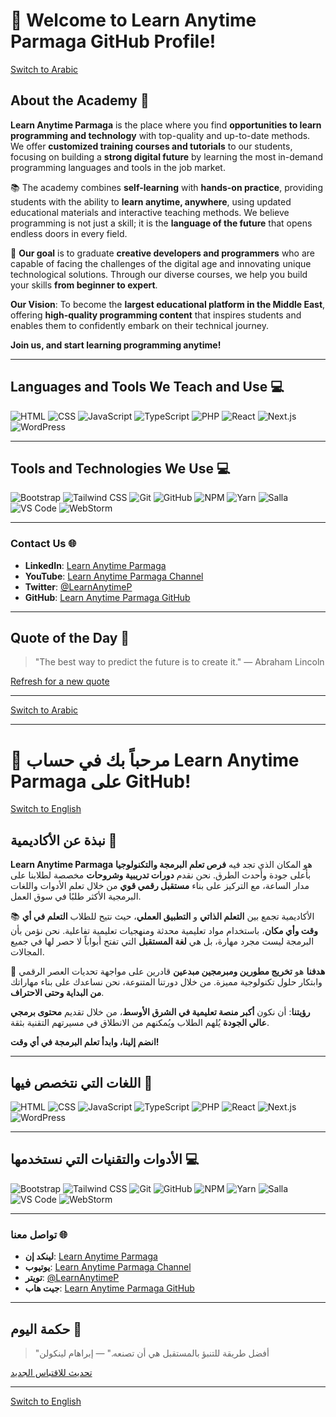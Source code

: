 # 👋 Welcome to Learn Anytime Parmaga GitHub Profile!

[Switch to Arabic](#arabic-version)

## About the Academy 🌟
**Learn Anytime Parmaga** is the place where you find **opportunities to learn programming and technology** with top-quality and up-to-date methods. We offer **customized training courses and tutorials** to our students, focusing on building a **strong digital future** by learning the most in-demand programming languages and tools in the job market.

📚 The academy combines **self-learning** with **hands-on practice**, providing students with the ability to **learn anytime, anywhere**, using updated educational materials and interactive teaching methods. We believe programming is not just a skill; it is the **language of the future** that opens endless doors in every field.

🚀 **Our goal** is to graduate **creative developers and programmers** who are capable of facing the challenges of the digital age and innovating unique technological solutions. Through our diverse courses, we help you build your skills **from beginner to expert**.

**Our Vision**: To become the **largest educational platform in the Middle East**, offering **high-quality programming content** that inspires students and enables them to confidently embark on their technical journey.

**Join us, and start learning programming anytime!**

---

## Languages and Tools We Teach and Use 💻
![HTML](https://img.shields.io/badge/HTML-E34F26?style=for-the-badge&logo=html5&logoColor=white)
![CSS](https://img.shields.io/badge/CSS-1572B6?style=for-the-badge&logo=css3&logoColor=white)
![JavaScript](https://img.shields.io/badge/JavaScript-F7DF1E?style=for-the-badge&logo=javascript&logoColor=black)
![TypeScript](https://img.shields.io/badge/TypeScript-3178C6?style=for-the-badge&logo=typescript&logoColor=white)
![PHP](https://img.shields.io/badge/PHP-777BB4?style=for-the-badge&logo=php&logoColor=white)
![React](https://img.shields.io/badge/React-61DAFB?style=for-the-badge&logo=react&logoColor=black)
![Next.js](https://img.shields.io/badge/Next.js-000000?style=for-the-badge&logo=nextdotjs&logoColor=white)
![WordPress](https://img.shields.io/badge/WordPress-21759B?style=for-the-badge&logo=wordpress&logoColor=white)

---

## Tools and Technologies We Use 💻
![Bootstrap](https://img.shields.io/badge/Bootstrap-563D7C?style=for-the-badge&logo=bootstrap&logoColor=white)
![Tailwind CSS](https://img.shields.io/badge/TailwindCSS-06B6D4?style=for-the-badge&logo=tailwind-css&logoColor=white)
![Git](https://img.shields.io/badge/Git-F05032?style=for-the-badge&logo=git&logoColor=white)
![GitHub](https://img.shields.io/badge/GitHub-181717?style=for-the-badge&logo=github&logoColor=white)
![NPM](https://img.shields.io/badge/NPM-CB3837?style=for-the-badge&logo=npm&logoColor=white)
![Yarn](https://img.shields.io/badge/Yarn-2C8EBB?style=for-the-badge&logo=yarn&logoColor=white)
![Salla](https://img.shields.io/badge/Salla-1E90FF?style=for-the-badge&logo=salla&logoColor=white)
![VS Code](https://img.shields.io/badge/VS_Code-007ACC?style=for-the-badge&logo=visualstudiocode&logoColor=white)
![WebStorm](https://img.shields.io/badge/WebStorm-000000?style=for-the-badge&logo=webstorm&logoColor=white)

---

### Contact Us 🌐
- **LinkedIn**: [Learn Anytime Parmaga](https://linkedin.com/in/LearnAnytimeParmaga)
- **YouTube**: [Learn Anytime Parmaga Channel](https://youtube.com/@LearnAnytimeParmaga)
- **Twitter**: [@LearnAnytimeP](https://x.com/LearnAnytimeP)
- **GitHub**: [Learn Anytime Parmaga GitHub](https://github.com/LearnAnytimeParmaga)

---

## Quote of the Day 📜
> "The best way to predict the future is to create it." — Abraham Lincoln

[Refresh for a new quote](https://quotes.rest/qod)

---

[Switch to Arabic](#arabic-version)

---

# 👋 مرحباً بك في حساب Learn Anytime Parmaga على GitHub!

[Switch to English](#english-version)

## نبذة عن الأكاديمية 🌟
**Learn Anytime Parmaga** هو المكان الذي تجد فيه **فرص تعلم البرمجة والتكنولوجيا** بأعلى جودة وأحدث الطرق. نحن نقدم **دورات تدريبية وشروحات** مخصصة لطلابنا على مدار الساعة، مع التركيز على بناء **مستقبل رقمي قوي** من خلال تعلم الأدوات واللغات البرمجية الأكثر طلبًا في سوق العمل.

📚 الأكاديمية تجمع بين **التعلم الذاتي** و **التطبيق العملي**، حيث نتيح للطلاب **التعلم في أي وقت وأي مكان**، باستخدام مواد تعليمية محدثة ومنهجيات تعليمية تفاعلية. نحن نؤمن بأن البرمجة ليست مجرد مهارة، بل هي **لغة المستقبل** التي تفتح أبواباً لا حصر لها في جميع المجالات.

🚀 **هدفنا** هو **تخريج مطورين ومبرمجين مبدعين** قادرين على مواجهة تحديات العصر الرقمي وابتكار حلول تكنولوجية مميزة. من خلال دورتنا المتنوعة، نحن نساعدك على بناء مهاراتك **من البداية وحتى الاحتراف**.

**رؤيتنا**: أن نكون **أكبر منصة تعليمية في الشرق الأوسط**، من خلال تقديم **محتوى برمجي عالي الجودة** يُلهم الطلاب ويُمكنهم من الانطلاق في مسيرتهم التقنية بثقة.

**انضم إلينا، وابدأ تعلم البرمجة في أي وقت!**

---

## اللغات التي نتخصص فيها 📖
![HTML](https://img.shields.io/badge/HTML-E34F26?style=for-the-badge&logo=html5&logoColor=white)
![CSS](https://img.shields.io/badge/CSS-1572B6?style=for-the-badge&logo=css3&logoColor=white)
![JavaScript](https://img.shields.io/badge/JavaScript-F7DF1E?style=for-the-badge&logo=javascript&logoColor=black)
![TypeScript](https://img.shields.io/badge/TypeScript-3178C6?style=for-the-badge&logo=typescript&logoColor=white)
![PHP](https://img.shields.io/badge/PHP-777BB4?style=for-the-badge&logo=php&logoColor=white)
![React](https://img.shields.io/badge/React-61DAFB?style=for-the-badge&logo=react&logoColor=black)
![Next.js](https://img.shields.io/badge/Next.js-000000?style=for-the-badge&logo=nextdotjs&logoColor=white)
![WordPress](https://img.shields.io/badge/WordPress-21759B?style=for-the-badge&logo=wordpress&logoColor=white)

---

## الأدوات والتقنيات التي نستخدمها 💻
![Bootstrap](https://img.shields.io/badge/Bootstrap-563D7C?style=for-the-badge&logo=bootstrap&logoColor=white)
![Tailwind CSS](https://img.shields.io/badge/TailwindCSS-06B6D4?style=for-the-badge&logo=tailwind-css&logoColor=white)
![Git](https://img.shields.io/badge/Git-F05032?style=for-the-badge&logo=git&logoColor=white)
![GitHub](https://img.shields.io/badge/GitHub-181717?style=for-the-badge&logo=github&logoColor=white)
![NPM](https://img.shields.io/badge/NPM-CB3837?style=for-the-badge&logo=npm&logoColor=white)
![Yarn](https://img.shields.io/badge/Yarn-2C8EBB?style=for-the-badge&logo=yarn&logoColor=white)
![Salla](https://img.shields.io/badge/Salla-1E90FF?style=for-the-badge&logo=salla&logoColor=white)
![VS Code](https://img.shields.io/badge/VS_Code-007ACC?style=for-the-badge&logo=visualstudiocode&logoColor=white)
![WebStorm](https://img.shields.io/badge/WebStorm-000000?style=for-the-badge&logo=webstorm&logoColor=white)

---

### تواصل معنا 🌐
- **لينكد إن**: [Learn Anytime Parmaga](https://linkedin.com/in/LearnAnytimeParmaga)
- **يوتيوب**: [Learn Anytime Parmaga Channel](https://youtube.com/@LearnAnytimeParmaga)
- **تويتر**: [@LearnAnytimeP](https://x.com/LearnAnytimeP)
- **جيت هاب**: [Learn Anytime Parmaga GitHub](https://github.com/LearnAnytimeParmaga)

---

## حكمة اليوم 📜
> "أفضل طريقة للتنبؤ بالمستقبل هي أن تصنعه." — إبراهام لينكولن

[تحديث للاقتباس الجديد](https://quotes.rest/qod)

---

[Switch to English](#english-version)
